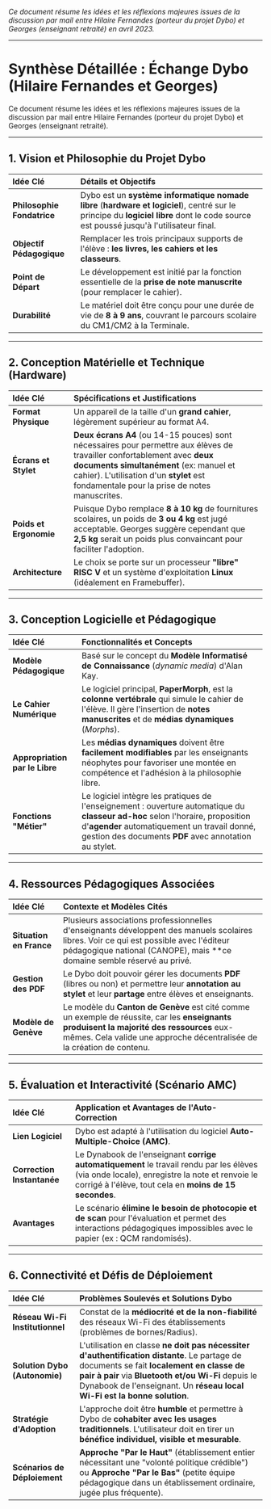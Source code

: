 *Ce document résume les idées et les réflexions majeures issues de la discussion par mail entre Hilaire Fernandes (porteur du projet Dybo) et Georges (enseignant retraité) en avril 2023.*

***

# Synthèse Détaillée : Échange Dybo (Hilaire Fernandes et Georges)

Ce document résume les idées et les réflexions majeures issues de la discussion par mail entre Hilaire Fernandes (porteur du projet Dybo) et Georges (enseignant retraité).

***

## 1. Vision et Philosophie du Projet Dybo

| Idée Clé | Détails et Objectifs |
| :--- | :--- |
| **Philosophie Fondatrice** | Dybo est un **système informatique nomade libre** (**hardware et logiciel**), centré sur le principe du **logiciel libre** dont le code source est poussé jusqu'à l'utilisateur final. |
| **Objectif Pédagogique** | Remplacer les trois principaux supports de l'élève : **les livres, les cahiers et les classeurs**. |
| **Point de Départ** | Le développement est initié par la fonction essentielle de la **prise de note manuscrite** (pour remplacer le cahier). |
| **Durabilité** | Le matériel doit être conçu pour une durée de vie de **8 à 9 ans**, couvrant le parcours scolaire du CM1/CM2 à la Terminale. |

***

## 2. Conception Matérielle et Technique (Hardware)

| Idée Clé | Spécifications et Justifications |
| :--- | :--- |
| **Format Physique** | Un appareil de la taille d'un **grand cahier**, légèrement supérieur au format A4. |
| **Écrans et Stylet** | **Deux écrans A4** (ou 14-15 pouces) sont nécessaires pour permettre aux élèves de travailler confortablement avec **deux documents simultanément** (ex: manuel et cahier). L'utilisation d'un **stylet** est fondamentale pour la prise de notes manuscrites. |
| **Poids et Ergonomie** | Puisque Dybo remplace **8 à 10 kg** de fournitures scolaires, un poids de **3 ou 4 kg** est jugé acceptable. Georges suggère cependant que **2,5 kg** serait un poids plus convaincant pour faciliter l'adoption. |
| **Architecture** | Le choix se porte sur un processeur **"libre" RISC V** et un système d'exploitation **Linux** (idéalement en Framebuffer). |

***

## 3. Conception Logicielle et Pédagogique

| Idée Clé | Fonctionnalités et Concepts |
| :--- | :--- |
| **Modèle Pédagogique** | Basé sur le concept du **Modèle Informatisé de Connaissance** (*dynamic media*) d'Alan Kay. |
| **Le Cahier Numérique** | Le logiciel principal, **PaperMorph**, est la **colonne vertébrale** qui simule le cahier de l'élève. Il gère l'insertion de **notes manuscrites** et de **médias dynamiques** (*Morphs*). |
| **Appropriation par le Libre** | Les **médias dynamiques** doivent être **facilement modifiables** par les enseignants néophytes pour favoriser une montée en compétence et l'adhésion à la philosophie libre. |
| **Fonctions "Métier"** | Le logiciel intègre les pratiques de l'enseignement : ouverture automatique du **classeur ad-hoc** selon l'horaire, proposition d'**agender** automatiquement un travail donné, gestion des documents **PDF** avec annotation au stylet. |

***

## 4. Ressources Pédagogiques Associées

| Idée Clé | Contexte et Modèles Cités |
| :--- | :--- |
| **Situation en France** | Plusieurs associations professionnelles d'enseignants développent des manuels scolaires libres. Voir ce qui est possible avec l'éditeur pédagogique national (CANOPE), mais **ce domaine semble réservé au privé. |
| **Gestion des PDF** | Le Dybo doit pouvoir gérer les documents **PDF** (libres ou non) et permettre leur **annotation au stylet** et leur **partage** entre élèves et enseignants. |
| **Modèle de Genève** | Le modèle du **Canton de Genève** est cité comme un exemple de réussite, car les **enseignants produisent la majorité des ressources** eux-mêmes. Cela valide une approche décentralisée de la création de contenu. |

***

## 5. Évaluation et Interactivité (Scénario AMC)

| Idée Clé | Application et Avantages de l'Auto-Correction |
| :--- | :--- |
| **Lien Logiciel** | Dybo est adapté à l'utilisation du logiciel **Auto-Multiple-Choice (AMC)**. |
| **Correction Instantanée** | Le Dynabook de l'enseignant **corrige automatiquement** le travail rendu par les élèves (via onde locale), enregistre la note et renvoie le corrigé à l'élève, tout cela en **moins de 15 secondes**. |
| **Avantages** | Le scénario **élimine le besoin de photocopie et de scan** pour l'évaluation et permet des interactions pédagogiques impossibles avec le papier (ex : QCM randomisés). |

***

## 6. Connectivité et Défis de Déploiement

| Idée Clé | Problèmes Soulevés et Solutions Dybo |
| :--- | :--- |
| **Réseau Wi-Fi Institutionnel** | Constat de la **médiocrité et de la non-fiabilité** des réseaux Wi-Fi des établissements (problèmes de bornes/Radius). |
| **Solution Dybo (Autonomie)** | L'utilisation en classe **ne doit pas nécessiter d'authentification distante**. Le partage de documents se fait **localement en classe de pair à pair** via **Bluetooth et/ou Wi-Fi** depuis le Dynabook de l'enseignant. Un **réseau local Wi-Fi est la bonne solution**. |
| **Stratégie d'Adoption** | L'approche doit être **humble** et permettre à Dybo de **cohabiter avec les usages traditionnels**. L'utilisateur doit en tirer un **bénéfice individuel, visible et mesurable**. |
| **Scénarios de Déploiement** | **Approche "Par le Haut"** (établissement entier nécessitant une "volonté politique crédible") ou **Approche "Par le Bas"** (petite équipe pédagogique dans un établissement ordinaire, jugée plus fréquente). |
